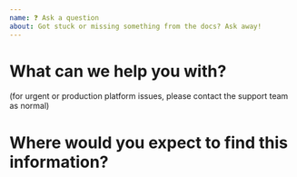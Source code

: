 ```yaml
---
name: ❓ Ask a question
about: Got stuck or missing something from the docs? Ask away!
---
```


# What can we help you with?

(for urgent or production platform issues, please contact the support team as normal)


# Where would you expect to find this information?
